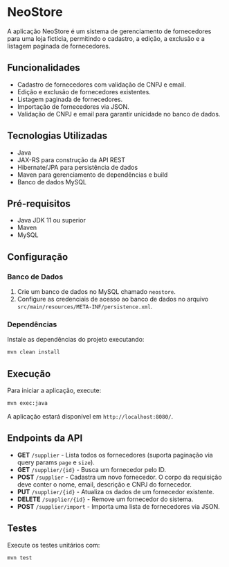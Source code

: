 # NeoStore

A aplicação NeoStore é um sistema de gerenciamento de fornecedores para uma loja fictícia, permitindo o cadastro, a edição, a exclusão e a listagem paginada de fornecedores.

## Funcionalidades

- Cadastro de fornecedores com validação de CNPJ e email.
- Edição e exclusão de fornecedores existentes.
- Listagem paginada de fornecedores.
- Importação de fornecedores via JSON.
- Validação de CNPJ e email para garantir unicidade no banco de dados.

## Tecnologias Utilizadas

- Java
- JAX-RS para construção da API REST
- Hibernate/JPA para persistência de dados
- Maven para gerenciamento de dependências e build
- Banco de dados MySQL

## Pré-requisitos

- Java JDK 11 ou superior
- Maven
- MySQL

## Configuração

### Banco de Dados

1. Crie um banco de dados no MySQL chamado `neostore`.
2. Configure as credenciais de acesso ao banco de dados no arquivo `src/main/resources/META-INF/persistence.xml`.

### Dependências

Instale as dependências do projeto executando:

```bash
mvn clean install
```

## Execução

Para iniciar a aplicação, execute:

```bash
mvn exec:java
```

A aplicação estará disponível em `http://localhost:8080/`.

## Endpoints da API

- **GET** `/supplier` - Lista todos os fornecedores (suporta paginação via query params `page` e `size`).
- **GET** `/supplier/{id}` - Busca um fornecedor pelo ID.
- **POST** `/supplier` - Cadastra um novo fornecedor. O corpo da requisição deve conter o nome, email, descrição e CNPJ do fornecedor.
- **PUT** `/supplier/{id}` - Atualiza os dados de um fornecedor existente.
- **DELETE** `/supplier/{id}` - Remove um fornecedor do sistema.
- **POST** `/supplier/import` - Importa uma lista de fornecedores via JSON.

## Testes

Execute os testes unitários com:

```bash
mvn test
```

